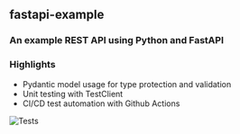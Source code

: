 ## fastapi-example

### An example REST API using Python and FastAPI

### Highlights
* Pydantic model usage for type protection and validation
* Unit testing with TestClient
* CI/CD test automation with Github Actions

![Tests](https://github.com/amerz84/fastapi-example/blob/actions/workflows/ci.yaml/badge.svg)

